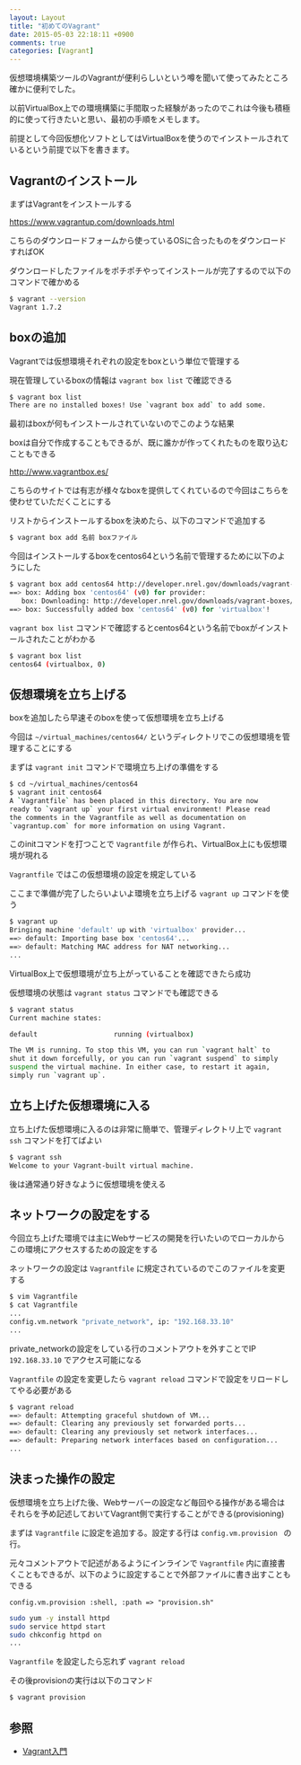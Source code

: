 ```yaml
---
layout: Layout
title: "初めてのVagrant"
date: 2015-05-03 22:18:11 +0900
comments: true
categories: [Vagrant]
---
```

仮想環境構築ツールのVagrantが便利らしいという噂を聞いて使ってみたところ確かに便利でした。

以前VirtualBox上での環境構築に手間取った経験があったのでこれは今後も積極的に使って行きたいと思い、最初の手順をメモします。

前提として今回仮想化ソフトとしてはVirtualBoxを使うのでインストールされているという前提で以下を書きます。

## Vagrantのインストール
まずはVagrantをインストールする

https://www.vagrantup.com/downloads.html

こちらのダウンロードフォームから使っているOSに合ったものをダウンロードすればOK

ダウンロードしたファイルをポチポチやってインストールが完了するので以下のコマンドで確かめる

```bash
$ vagrant --version
Vagrant 1.7.2
```

## boxの追加
Vagrantでは仮想環境それぞれの設定をboxという単位で管理する

現在管理しているboxの情報は ``` vagrant box list ``` で確認できる

```bash
$ vagrant box list
There are no installed boxes! Use `vagrant box add` to add some.
```

最初はboxが何もインストールされていないのでこのような結果

boxは自分で作成することもできるが、既に誰かが作ってくれたものを取り込むこともできる

http://www.vagrantbox.es/

こちらのサイトでは有志が様々なboxを提供してくれているので今回はこちらを使わせていただくことにする

リストからインストールするboxを決めたら、以下のコマンドで追加する

```bash
$ vagrant box add 名前 boxファイル
```

今回はインストールするboxをcentos64という名前で管理するために以下のようにした

```bash
$ vagrant box add centos64 http://developer.nrel.gov/downloads/vagrant-boxes/CentOS-6.4-x86_64-v20131103.box
==> box: Adding box 'centos64' (v0) for provider: 
   box: Downloading: http://developer.nrel.gov/downloads/vagrant-boxes/CentOS-6.4-x86_64-v20131103.box
==> box: Successfully added box 'centos64' (v0) for 'virtualbox'!
```

 ``` vagrant box list ``` コマンドで確認するとcentos64という名前でboxがインストールされたことがわかる

```bash
$ vagrant box list
centos64 (virtualbox, 0)
```

## 仮想環境を立ち上げる
boxを追加したら早速そのboxを使って仮想環境を立ち上げる

今回は ``` ~/virtual_machines/centos64/ ``` というディレクトリでこの仮想環境を管理することにする

まずは ``` vagrant init ``` コマンドで環境立ち上げの準備をする

```bash
$ cd ~/virtual_machines/centos64
$ vagrant init centos64
A `Vagrantfile` has been placed in this directory. You are now
ready to `vagrant up` your first virtual environment! Please read
the comments in the Vagrantfile as well as documentation on
`vagrantup.com` for more information on using Vagrant.
```

このinitコマンドを打つことで ``` Vagrantfile ``` が作られ、VirtualBox上にも仮想環境が現れる

 ``` Vagrantfile ``` ではこの仮想環境の設定を規定している

ここまで準備が完了したらいよいよ環境を立ち上げる ``` vagrant up ``` コマンドを使う

```bash
$ vagrant up
Bringing machine 'default' up with 'virtualbox' provider...
==> default: Importing base box 'centos64'...
==> default: Matching MAC address for NAT networking...
...
```

VirtualBox上で仮想環境が立ち上がっていることを確認できたら成功

仮想環境の状態は ``` vagrant status ``` コマンドでも確認できる

```bash
$ vagrant status
Current machine states:

default                   running (virtualbox)

The VM is running. To stop this VM, you can run `vagrant halt` to
shut it down forcefully, or you can run `vagrant suspend` to simply
suspend the virtual machine. In either case, to restart it again,
simply run `vagrant up`.
```


## 立ち上げた仮想環境に入る
立ち上げた仮想環境に入るのは非常に簡単で、管理ディレクトリ上で ``` vagrant ssh ``` コマンドを打てばよい

```bash
$ vagrant ssh
Welcome to your Vagrant-built virtual machine.
```

後は通常通り好きなように仮想環境を使える


## ネットワークの設定をする
今回立ち上げた環境では主にWebサービスの開発を行いたいのでローカルからこの環境にアクセスするための設定をする

ネットワークの設定は ``` Vagrantfile ``` に規定されているのでこのファイルを変更する

```bash
$ vim Vagrantfile
$ cat Vagrantfile
...
config.vm.network "private_network", ip: "192.168.33.10"
...
```

private_networkの設定をしている行のコメントアウトを外すことでIP ``` 192.168.33.10 ``` でアクセス可能になる

 ``` Vagrantfile ``` の設定を変更したら ``` vagrant reload ``` コマンドで設定をリロードしてやる必要がある

```bash
$ vagrant reload
==> default: Attempting graceful shutdown of VM...
==> default: Clearing any previously set forwarded ports...
==> default: Clearing any previously set network interfaces...
==> default: Preparing network interfaces based on configuration...
...
```


## 決まった操作の設定
仮想環境を立ち上げた後、Webサーバーの設定など毎回やる操作がある場合はそれらを予め記述しておいてVagrant側で実行することができる(provisioning)

まずは ``` Vagrantfile ``` に設定を追加する。設定する行は ```config.vm.provision ``` の行。

元々コメントアウトで記述があるようにインラインで ``` Vagrantfile ``` 内に直接書くこともできるが、以下のように設定することで外部ファイルに書き出すこともできる

```
config.vm.provision :shell, :path => "provision.sh"
```

```bash provision.sh
sudo yum -y install httpd
sudo service httpd start
sudo chkconfig httpd on
...
```

 ``` Vagrantfile ``` を設定したら忘れず ``` vagrant reload ```

その後provisionの実行は以下のコマンド

```bash
$ vagrant provision
```

## 参照
* [Vagrant入門](http://dotinstall.com/lessons/basic_vagrant)
